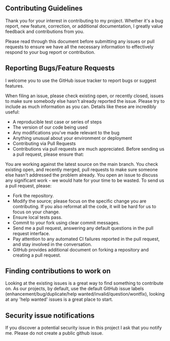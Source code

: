 ## Contributing Guidelines
Thank you for your interest in contributing to my project. Whether it's a bug report, new feature, correction, or additional documentation, I greatly value feedback and contributions from you.

Please read through this document before submitting any issues or pull requests to ensure we have all the necessary information to effectively respond to your bug report or contribution.

## Reporting Bugs/Feature Requests
I welcome you to use the GitHub issue tracker to report bugs or suggest features.

When filing an issue, please check existing open, or recently closed, issues to make sure somebody else hasn't already reported the issue. Please try to include as much information as you can. Details like these are incredibly useful:

 - A reproducible test case or series of steps
 - The version of our code being used
 - Any modifications you've made relevant to the bug
 - Anything unusual about your environment or deployment
 - Contributing via Pull Requests
 - Contributions via pull requests are much appreciated. Before sending us a pull request, please ensure that:

You are working against the latest source on the main branch.
You check existing open, and recently merged, pull requests to make sure someone else hasn't addressed the problem already.
You open an issue to discuss any significant work - we would hate for your time to be wasted.
To send us a pull request, please:

 - Fork the repository.
 - Modify the source; please focus on the specific change you are contributing. If you also reformat all the code, it will be hard for us to focus on your change.
 - Ensure local tests pass.
 - Commit to your fork using clear commit messages.
 - Send me a pull request, answering any default questions in the pull request interface.
 - Pay attention to any automated CI failures reported in the pull request, and stay involved in the conversation.
 - GitHub provides additional document on forking a repository and creating a pull request.

## Finding contributions to work on
Looking at the existing issues is a great way to find something to contribute on. As our projects, by default, use the default GitHub issue labels (enhancement/bug/duplicate/help wanted/invalid/question/wontfix), looking at any 'help wanted' issues is a great place to start.


## Security issue notifications
If you discover a potential security issue in this project I ask that you notify me. Please do not create a public github issue.

